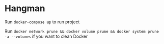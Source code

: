 # Hangman

Run `docker-compose up` to run project

Run `docker network prune && docker volume prune && docker system prune -a --volumes` if you want to clean Docker